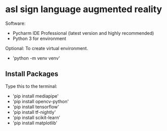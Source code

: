 # asl sign language augmented reality

Software: 
- Pycharm IDE Professional (latest version and highly recommended)
- Python 3 for environment 

Optional: To create virtual environment.
- 'python -m venv venv'

## Install Packages
Type this to the terminal:
- 'pip install mediapipe'
- 'pip install opencv-python'
- 'pip install tensorflow'
- 'pip install tf-nightly'
- 'pip install scikit-learn'
- 'pip install matplotlib'

